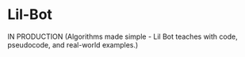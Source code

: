 # Lil-Bot
IN PRODUCTION (Algorithms made simple - Lil Bot teaches with code, pseudocode, and real-world examples.)
